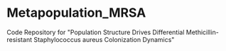 # Metapopulation_MRSA
Code Repository for "Population Structure Drives Differential Methicillin-resistant Staphylococcus aureus Colonization Dynamics"
